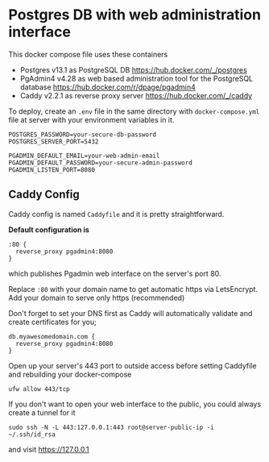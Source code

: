 # Postgres DB with web administration interface

This docker compose file uses these containers
- Postgres v13.1 as PostgreSQL DB https://hub.docker.com/_/postgres
- PgAdmin4 v4.28 as web based administration tool for the PostgreSQL database https://hub.docker.com/r/dpage/pgadmin4
- Caddy v2.2.1 as reverse proxy server https://hub.docker.com/_/caddy

To deploy, create an ```.env``` file in the same directory with ```docker-compose.yml``` file at server with your environment variables in it.

```
POSTGRES_PASSWORD=your-secure-db-password
POSTGRES_SERVER_PORT=5432

PGADMIN_DEFAULT_EMAIL=your-web-admin-email
PGADMIN_DEFAULT_PASSWORD=your-secure-admin-password
PGADMIN_LISTEN_PORT=8080
```

## Caddy Config

Caddy config is named ```Caddyfile``` and it is pretty straightforward.

**Default configuration is**
```
:80 {
  reverse_proxy pgadmin4:8080
}
```
which publishes Pgadmin web interface on the server's port 80.

Replace ```:80``` with your domain name to get automatic https via LetsEncrypt. Add your domain to serve only https (recommended)

Don't forget to set your DNS first as Caddy will automatically validate and create certificates for you; 

```
db.myawesomedomain.com {
  reverse_proxy pgadmin4:8080
}
```

Open up your server's 443 port to outside access before setting Caddyfile and rebuilding your docker-compose

```
ufw allow 443/tcp
```

If you don't want to open your web interface to the public, you could always create a tunnel for it

```
sudo ssh -N -L 443:127.0.0.1:443 root@server-public-ip -i ~/.ssh/id_rsa
```

and visit https://127.0.0.1